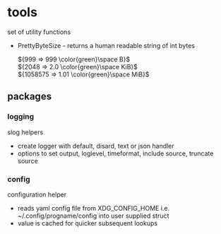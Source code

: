 # tools
set of utility functions
* PrettyByteSize - returns a human readable string of int bytes  
    
    ${999 => 999 \color{green}\space B}$  
    ${2048 => 2.0 \color{green}\space KiB}$  
    ${1058575 => 1.01 \color{green}\space MiB}$

## packages
### logging
slog helpers
* create logger with default, disard, text or json handler
* options to set output, loglevel, timeformat, include source, truncate source
### config
configuration helper
* reads yaml config file from XDG_CONFIG_HOME i.e. ~/.config/progname/config into user supplied struct
* value is cached for quicker subsequent lookups